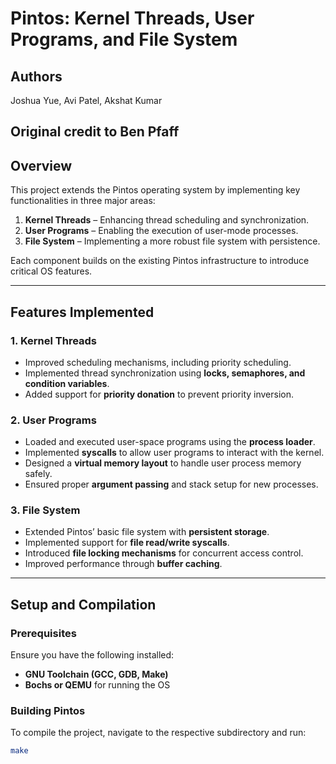 # Pintos: Kernel Threads, User Programs, and File System

## Authors
Joshua Yue, Avi Patel, Akshat Kumar  
## Original credit to Ben Pfaff

## Overview  
This project extends the Pintos operating system by implementing key functionalities in three major areas:

1. **Kernel Threads** – Enhancing thread scheduling and synchronization.
2. **User Programs** – Enabling the execution of user-mode processes.
3. **File System** – Implementing a more robust file system with persistence.

Each component builds on the existing Pintos infrastructure to introduce critical OS features.  

---

## Features Implemented

### 1. Kernel Threads  
- Improved scheduling mechanisms, including priority scheduling.  
- Implemented thread synchronization using **locks, semaphores, and condition variables**.  
- Added support for **priority donation** to prevent priority inversion.  

### 2. User Programs  
- Loaded and executed user-space programs using the **process loader**.  
- Implemented **syscalls** to allow user programs to interact with the kernel.  
- Designed a **virtual memory layout** to handle user process memory safely.  
- Ensured proper **argument passing** and stack setup for new processes.  

### 3. File System  
- Extended Pintos’ basic file system with **persistent storage**.  
- Implemented support for **file read/write syscalls**.  
- Introduced **file locking mechanisms** for concurrent access control.  
- Improved performance through **buffer caching**.  

---

## Setup and Compilation

### Prerequisites  
Ensure you have the following installed:  
- **GNU Toolchain (GCC, GDB, Make)**
- **Bochs or QEMU** for running the OS  

### Building Pintos  
To compile the project, navigate to the respective subdirectory and run:  
```sh
make
